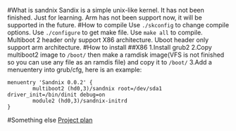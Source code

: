 #What is sandnix
Sandix is a simple unix-like kernel. It has not been finished. Just for learning.
Arm has not been support now, it will be supported in the future.
#How to compile
Use `./skconfig` to change compile options.
Use `./configure` to get make file.
Use `make all` to compile.
Multiboot 2 header only support X86 architecture.
Uboot header only support arm architecture.
#How to install
##X86
1.Install grub2
2.Copy multiboot2 image to `/boot/` then make a ramdisk image(VFS is not finished so you can use any file as an ramdis file) and copy it to `/boot/`
3.Add a menuentery into grub/cfg, here is an example:
```
menuentry 'Sandnix 0.0.2' {
        multiboot2 (hd0,3)/sandnix root=/dev/sda1 driver_init=/bin/dinit debug=on
        module2 (hd0,3)/sandnix-initrd
}

```
#Something else
<a href="./doc/project-plan.md" >Project plan</a>
